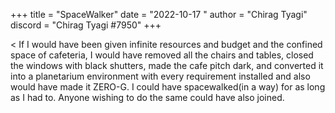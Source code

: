 +++
title = "SpaceWalker"
date = "2022-10-17 "
author = "Chirag Tyagi"
discord = "Chirag Tyagi #7950"
+++

< If I would have been given infinite resources and budget and the confined space of cafeteria,
    I would have removed all the chairs and tables, closed the windows with black shutters, made the cafe pitch dark, and converted it into a planetarium environment with every requirement installed and also would have made it ZERO-G. I could have spacewalked(in a way) for as long as I had to. Anyone wishing to do the same could have also joined.
>